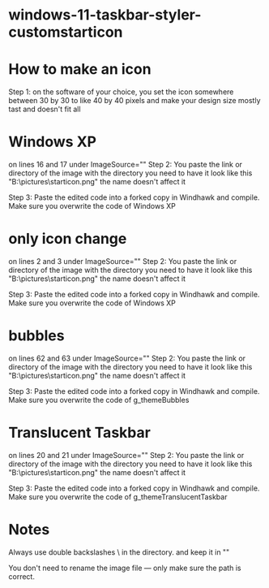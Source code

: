 # windows-11-taskbar-styler-customstarticon

# How to make an icon 

Step 1: on the software of your choice, you set the icon somewhere between 30 by 30 to like 40 by 40 pixels and make your design size mostly tast and doesn't fit all 

# Windows XP

on lines 16 and 17 under ImageSource=\"\"
Step 2: You paste the link or directory of the image with the directory you need to have it look like this \"B:\\pictures\\starticon.png\" the name doesn't affect it

Step 3: Paste the edited code into a forked copy in Windhawk and compile. Make sure you overwrite the code of Windows XP

# only icon change
on lines 2 and 3 under ImageSource=\"\"
Step 2: You paste the link or directory of the image with the directory you need to have it look like this \"B:\\pictures\\starticon.png\" the name doesn't affect it

Step 3: Paste the edited code into a forked copy in Windhawk and compile. Make sure you overwrite the code of Windows XP

# bubbles

on lines 62 and 63 under ImageSource=\"\"
Step 2: You paste the link or directory of the image with the directory you need to have it look like this \"B:\\pictures\\starticon.png\" the name doesn't affect it

Step 3: Paste the edited code into a forked copy in Windhawk and compile. Make sure you overwrite the code of g_themeBubbles

# Translucent Taskbar

on lines 20 and 21 under ImageSource=\"\"
Step 2: You paste the link or directory of the image with the directory you need to have it look like this \"B:\\pictures\\starticon.png\" the name doesn't affect it

Step 3: Paste the edited code into a forked copy in Windhawk and compile. Make sure you overwrite the code of g_themeTranslucentTaskbar

# Notes
Always use double backslashes \\ in the directory. and keep it in \"\"

You don't need to rename the image file — only make sure the path is correct.

